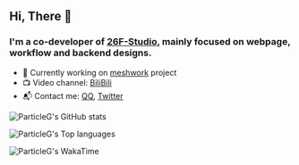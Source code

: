 ## Hi, There 👋

### I'm a co-developer of [26F-Studio](https://github.com/26F-Studio), mainly focused on webpage, workflow and backend designs.

- 🔭 Currently working on [meshwork](https://github.com/ParticleG/meshwork) project
- 📺 Video channel: [BiliBili](https://space.bilibili.com/3306106)
- 📬 Contact me: [QQ](http://wpa.qq.com/msgrd?v=3&uin=1135989508), [Twitter](https://twitter.com/Partic1e_G)

![ParticleG's GitHub stats](https://github-readme-stats.vercel.app/api?username=ParticleG&card_width=495&show_icons=true&theme=transparent)

![ParticleG's Top languages](https://github-readme-stats.vercel.app/api/top-langs/?username=ParticleG&card_width=495&theme=transparent&layout=compact)

![ParticleG's WakaTime](https://github-readme-stats.vercel.app/api/wakatime?username=ParticleG&layout=compact&theme=transparent)
